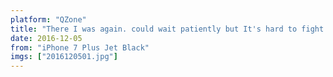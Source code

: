 ```yaml
---
platform: "QZone"
title: "There I was again. could wait patiently but It's hard to fight when the fight are not what you want. the question that you choose to ask, will it be better where we're going. though the answer I don't know for fact, still my heart is saying, yes, it will be. so I chose to believe in whatever we do. and I'll do anything to see it through."
date: 2016-12-05
from: "iPhone 7 Plus Jet Black"
imgs: ["2016120501.jpg"]
---
```

